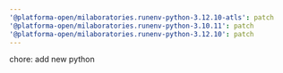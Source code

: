 ```yaml
---
'@platforma-open/milaboratories.runenv-python-3.12.10-atls': patch
'@platforma-open/milaboratories.runenv-python-3.10.11': patch
'@platforma-open/milaboratories.runenv-python-3.12.10': patch
---
```


chore: add new python
